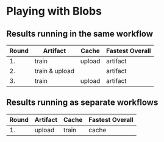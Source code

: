# Playing with Blobs

## Results running in the same workflow

| Round | Artifact        | Cache  | Fastest Overall    |
| ----- | --------------- | -----  | ------------------ |
| 1.    | train           | upload | artifact           |
| 2.    | train & upload  |        | artifact           |
| 3.    | train           | upload | artifact           |

## Results running as separate workflows

| Round | Artifact        | Cache  | Fastest Overall    |
| ----- | --------------- | -----  | ------------------ |
| 1.    | upload          | train  | cache              |
